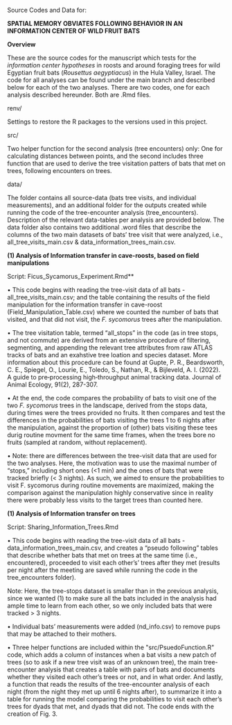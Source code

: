 Source Codes and Data for:

**SPATIAL MEMORY OBVIATES FOLLOWING BEHAVIOR IN AN INFORMATION CENTER OF WILD FRUIT BATS**

**Overview**

These are the source codes for the manuscript which tests for the _information center hypotheses_ in roosts and around foraging trees for wild Egyptian fruit bats (_Rousettus aegyptiacus_) in the Hula Valley, Israel. 
The code for all analyses can be found under the main branch and described below for each of the two analyses. 
There are two codes, one for each analysis described hereunder. Both are .Rmd files. 

renv/

Settings to restore the R packages to the versions used in this project.

src/

Two helper function for the second analysis (tree encounters) only: One for calculating distances
between points, and the second includes three function that are used to derive the tree visitation patters of bats that met on trees, following encounters on trees. 

data/

The folder contains all source-data (bats tree visits, and individual measurements), and an additional folder for the outputs created while running the code of the tree-encounter analysis (tree_encounters). Description of the relevant data-tables per analysis are provided below. The data folder also contains two additional .word files that describe the columns of the two main datasets of bats’ tree visit that were analyzed, i.e., all_tree_visits_main.csv & data_information_trees_main.csv. 

**(1) Analysis of Information transfer in cave-roosts, based on field manipulations**

Script: Ficus_Sycamorus_Experiment.Rmd**

•	This code begins with reading the tree-visit data of all bats - all_tree_visits_main.csv; and the table containing the results of the field manipulation for the information transfer in cave-roost (Field_Manipulation_Table.csv) where we counted the number of bats that visited, and that did not visit, the _F. sycomorus_ trees after the manipulation.

•	The tree visitation table, termed “all_stops” in the code (as in tree stops, and not commute) are derived from an extensive procedure of filtering, segmenting, and appending the relevant tree attributes from raw ATLAS tracks of bats and an exahstive tree loation and species dataset. More information about this procedure can be found at Gupte, P. R., Beardsworth, C. E., Spiegel, O., Lourie, E., Toledo, S., Nathan, R., & Bijleveld, A. I. (2022). A guide to pre‐processing high‐throughput animal tracking data. Journal of Animal Ecology, 91(2), 287-307. 

•	At the end, the code compares the probability of bats to visit one of the two _F. sycomorus_ trees in the landscape, derived from the stops data, during times were the trees provided no fruits. It then compares and test the differences in the probabilities of bats visiting the trees 1 to 6 nights after the manipulation, against the proportion of (other) bats visiting these tees durig routine movment for the same time frames, when the trees bore no fruits (sampled at random, without replacement). 

•	Note: there are differences between the tree-visit data that are used for the two analyses. Here, the motivation was to use the maximal number of “stops,” including short ones (<1 min) and the ones of bats that were tracked briefly (< 3 nights). As such, we aimed to ensure the probabilities to visit F. sycomorus during routine movements are maximized, making the comparison against the manipulation highly conservative since in reality there were probably less visits to the target trees than counted here.  

**(1) Analysis of Information transfer on trees** 

Script: Sharing_Information_Trees.Rmd

•	This code begins with reading the tree-visit data of all bats - data_information_trees_main.csv, and creates a “pseudo following” tables that describe whether bats that met on trees at the same time (i.e., encountered), proceeded to visit each other’s’ trees after they met (results per night after the meeting are saved while running the code in the tree_encounters folder). 

Note: Here, the tree-stops dataset is smaller than in the previous analysis, since we wanted (1) to make sure all the bats included in the analysis had ample time to learn from each other, so we only included bats that were tracked > 3 nights. 

•	Individual bats’ measurements were added (nd_info.csv) to remove pups that may be attached to their mothers. 

•	Three helper functions are included within the "src/PsuedoFunction.R" code, which adds a column of instances when a bat visits a new patch of trees (so to ask if a new tree visit was of an unknown tree), the main tree-encounter analysis that creates a table with pairs of bats and documents whether they visited each other’s trees or not, and in what order. And lastly, a function that reads the results of the tree-encounter analysis of each night (from the night they met up until 6 nights after), to summarize it into a table for running the model comparing the probabilities to visit each other’s trees for dyads that met, and dyads that did not. The code ends with the creation of Fig. 3. 

